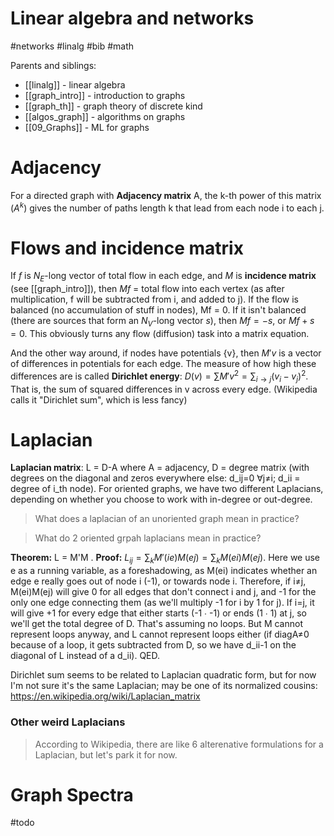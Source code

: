 # Linear algebra and networks

#networks #linalg #bib #math

Parents and siblings:
* [[linalg]] - linear algebra
* [[graph_intro]] - introduction to graphs
* [[graph_th]] - graph theory of discrete kind
* [[algos_graph]] - algorithms on graphs
* [[09_Graphs]] - ML for graphs

# Adjacency

For a directed graph with **Adjacency matrix** A, the k-th power of this matrix ($A^k$) gives the number of paths length k that lead from each node i to each j.

# Flows and incidence matrix

If $f$ is $N_E$-long vector of total flow in each edge, and $M$ is **incidence matrix** (see [[graph_intro]]),  then $Mf$ = total flow into each vertex (as after multiplication, f will be subtracted from i, and added to j). If the flow is balanced (no accumulation of stuff in nodes), Mf = 0. If it isn't balanced (there are sources that form an $N_V$-long vector $s$), then $Mf = -s$, or $Mf + s = 0$. This obviously turns any flow (diffusion) task into a matrix equation.

And the other way around, if nodes have potentials {v}, then $M'v$ is a vector of differences in potentials for each edge. The measure of how high these differences are is called **Dirichlet energy**: $D(v) = \sum M'v ^2  = \sum_{i→j} (v_i - v_j)^2$. That is, the sum of squared differences in v across every edge. (Wikipedia calls it "Dirichlet sum", which is less fancy)

# Laplacian

**Laplacian matrix**: L = D-A where A = adjacency, D = degree matrix (with degrees on the diagonal and zeros everywhere else: d_ij=0 ∀j≠i; d_ii = degree of i_th node). For oriented graphs, we have two different Laplacians, depending on whether you choose to work with in-degree or out-degree.

> What does a laplacian of an unoriented graph mean in practice?

> What do 2 oriented grpah laplacians mean in practice?

**Theorem:** L = M'M . **Proof:** $L_{ij} = ∑_k M'(ie)M(ej) = ∑_k M(ei)M(ej)$. Here we use e as a running variable, as a foreshadowing, as M(ei) indicates whether an edge e really goes out of node i (-1), or towards node i. Therefore, if i≠j, M(ei)M(ej) will give 0 for all edges that don't connect i and j, and -1 for the only one edge connecting them (as we'll multiply -1 for i by 1 for j). If i=j, it will give +1 for every edge that either starts (-1 ∙ -1) or ends (1 ∙ 1) at j, so we'll get the total degree of D. That's assuming no loops. But M cannot represent loops anyway, and L cannot represent loops either (if diagA≠0 because of a loop, it gets subtracted from D, so we have d_ii-1 on the diagonal of L instead of a d_ii). QED.

Dirichlet sum seems to be related to Laplacian quadratic form, but for now I'm not sure it's the same Laplacian; may be one of its normalized cousins: https://en.wikipedia.org/wiki/Laplacian_matrix

### Other weird Laplacians

> According to Wikipedia, there are like 6 alterenative formulations for a Laplacian, but let's park it for now.

# Graph Spectra

#todo